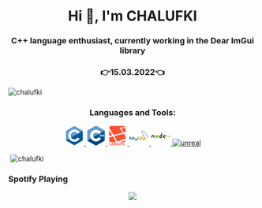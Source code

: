 <h1 align="center">Hi 👋, I'm CHALUFKI</h1>
<h3 align="center">C++ language enthusiast, currently working in the Dear ImGui library</h3>
<h3 align="center">👉15.03.2022👈</h3>

<p align="left"> <img src="https://komarev.com/ghpvc/?username=chalufki&label=Profile%20views&color=0e75b6&style=flat" alt="chalufki" /> </p>

<h3 align="center">Languages and Tools:</h3>
<p align="center"> <a href="https://www.cprogramming.com/" target="_blank" rel="noreferrer"> <img src="https://raw.githubusercontent.com/devicons/devicon/master/icons/c/c-original.svg" alt="c" width="40" height="40"/> </a> <a href="https://www.w3schools.com/cpp/" target="_blank" rel="noreferrer"> <img src="https://raw.githubusercontent.com/devicons/devicon/master/icons/cplusplus/cplusplus-original.svg" alt="cplusplus" width="40" height="40"/> </a> <a href="https://laravel.com/" target="_blank" rel="noreferrer"> <img src="https://raw.githubusercontent.com/devicons/devicon/master/icons/laravel/laravel-plain-wordmark.svg" alt="laravel" width="40" height="40"/> </a> <a href="https://www.mysql.com/" target="_blank" rel="noreferrer"> <img src="https://raw.githubusercontent.com/devicons/devicon/master/icons/mysql/mysql-original-wordmark.svg" alt="mysql" width="40" height="40"/> </a> <a href="https://nodejs.org" target="_blank" rel="noreferrer"> <img src="https://raw.githubusercontent.com/devicons/devicon/master/icons/nodejs/nodejs-original-wordmark.svg" alt="nodejs" width="40" height="40"/> </a> <a href="https://unrealengine.com/" target="_blank" rel="noreferrer"> <img src="https://raw.githubusercontent.com/kenangundogan/fontisto/036b7eca71aab1bef8e6a0518f7329f13ed62f6b/icons/svg/brand/unreal-engine.svg" alt="unreal" width="40" height="40"/> </a> </p>

<p>&nbsp;<img align="center" src="https://github-readme-stats.vercel.app/api?username=chalufki&show_icons=true&locale=en" alt="chalufki" /></p>

### Spotify Playing
<p align="center">
  <a href="https://open.spotify.com/user/kvrciypoz0mk3pgjos2k4356r">
    <img src="https://spotify-github-profile.vercel.app/api/view?uid=kvrciypoz0mk3pgjos2k4356r&cover_image=true&theme=default&show_offline=false&background_color=121212&interchange=false)](https://github.com/kittinan/spotify-github-profile">
